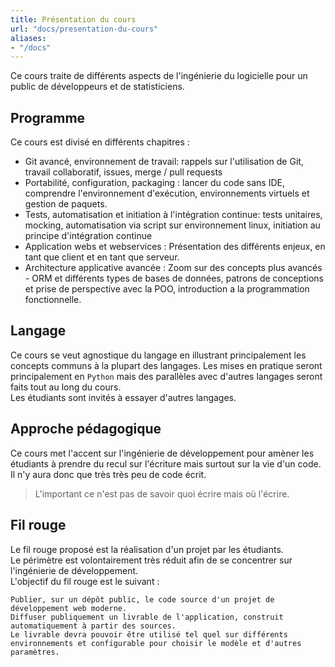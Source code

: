 ```yaml
---
title: Présentation du cours
url: "docs/presentation-du-cours"
aliases:
- "/docs"
---
```


Ce cours traite de différents aspects de l'ingénierie du logicielle pour un public de développeurs et de statisticiens.

## Programme

Ce cours est divisé en différents chapitres :

- Git avancé, environnement de travail: rappels sur l'utilisation de Git, travail collaboratif, issues, merge / pull requests
- Portabilité, configuration, packaging : lancer du code sans IDE, comprendre l'environnement d'exécution, environnements virtuels et gestion de paquets.
- Tests, automatisation et initiation à l'intégration continue: tests unitaires, mocking, automatisation via script sur environnement linux, initiation au principe d'intégration continue
- Application webs et webservices : Présentation des différents enjeux, en tant que client et en tant que serveur.
- Architecture applicative avancée : Zoom sur des concepts plus avancés - ORM et différents types de bases de données, patrons de conceptions et prise de perspective avec la POO, introduction a la programmation fonctionnelle.

## Langage

Ce cours se veut agnostique du langage en illustrant principalement les concepts communs à la plupart des langages. Les mises en pratique seront principalement en `Python` mais des parallèles avec d'autres langages seront faits tout au long du cours.  
Les étudiants sont invités à essayer d'autres langages.

## Approche pédagogique

Ce cours met l'accent sur l'ingénierie de développement pour amèner les étudiants à prendre du recul sur l'écriture mais surtout sur la vie d'un code. Il n'y aura donc que très très peu de code écrit.

> L'important ce n'est pas de savoir quoi écrire mais où l'écrire.

## Fil rouge

Le fil rouge proposé est la réalisation d'un projet par les étudiants.  
Le périmètre est volontairement très réduit afin de se concentrer sur l'ingénierie de développement.  
L'objectif du fil rouge est le suivant :

```
Publier, sur un dépôt public, le code source d'un projet de développement web moderne.
Diffuser publiquement un livrable de l'application, construit automatiquement à partir des sources.
Le livrable devra pouvoir être utilisé tel quel sur différents environnements et configurable pour choisir le modèle et d'autres paramètres.
```

